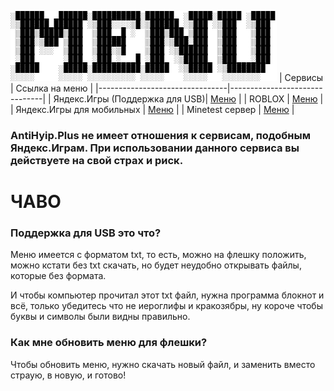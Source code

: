 ![Меню](menulogo.png)
| Сервисы                        |              Ссылка на меню   |
|--------------------------------|-------------------------------|
| Яндекс.Игры (Поддержка для USB)| [Меню](yandexgames.txt)       |
| ROBLOX                         | [Меню](roblox)                |
| Яндекс.Игры для мобильных      | [Меню](yandexgamesMobile)     |
| Minetest сервер                | [Меню](minetestserver)        |

### AntiHyip.Plus не имеет отношения к сервисам, подобным Яндекс.Играм. При использовании данного сервиса вы действуете на свой страх и риск.

# ЧАВО

### Поддержка для USB это что?

Меню имеется с форматом txt, то есть, можно на флешку положить, можно кстати без txt скачать, но будет неудобно открывать файлы, которые без формата.

И чтобы компьютер прочитал этот txt файл, нужна программа блокнот и всё, только убедитесь что не иероглифы и кракозябры, ну короче чтобы буквы и символы были видны правильно. 

### Как мне обновить меню для флешки?

Чтобы обновить меню, нужно скачать новый файл, и заменить вместо страую, в новую, и готово!
